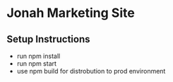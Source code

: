 # Jonah Marketing Site
## Setup Instructions
* run npm install
* run npm start
* use npm build for distrobution to prod environment